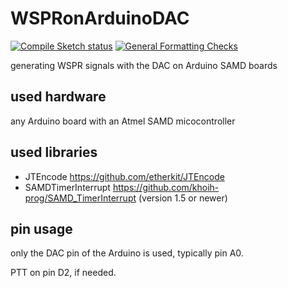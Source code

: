 # WSPRonArduinoDAC
[![Compile Sketch status](https://github.com/generationmake/WSPRonArduinoDAC/workflows/Compile%20Sketch/badge.svg)](https://github.com/generationmake/WSPRonArduinoDAC/actions?workflow=Compile+Sketch)
[![General Formatting Checks](https://github.com/generationmake/WSPRonArduinoDAC/workflows/General%20Formatting%20Checks/badge.svg)](https://github.com/generationmake/WSPRonArduinoDAC/actions?workflow=General+Formatting+Checks)

generating WSPR signals with the DAC on Arduino SAMD boards

## used hardware

any Arduino board with an Atmel SAMD micocontroller

## used libraries

  * JTEncode https://github.com/etherkit/JTEncode
  * SAMDTimerInterrupt https://github.com/khoih-prog/SAMD_TimerInterrupt (version 1.5 or newer)

## pin usage

only the DAC pin of the Arduino is used, typically pin A0.

PTT on pin D2, if needed.
